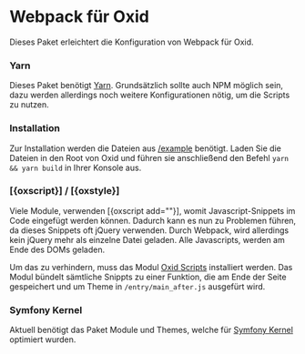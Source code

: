 # Webpack für Oxid

Dieses Paket erleichtert die Konfiguration von Webpack für Oxid.

### Yarn

Dieses Paket benötigt [Yarn](https://classic.yarnpkg.com/en/docs/install). Grundsätzlich sollte auch NPM möglich sein, dazu werden allerdings noch weitere Konfigurationen nötig, um die Scripts zu nutzen.

### Installation

Zur Installation werden die Dateien aus [/example](https://github.com/Sioweb/OxidWebpack/tree/master/example) benötigt. Laden Sie die Dateien in den Root von Oxid und führen sie anschließend den Befehl `yarn && yarn build` in Ihrer Konsole aus.

### [{oxscript}] / [{oxstyle}]

Viele Module, verwenden [{oxscript add=""}], womit Javascript-Snippets im Code eingefügt werden können. Dadurch kann es nun zu Problemen führen, da dieses Snippets oft jQuery verwenden. Durch Webpack, wird allerdings kein jQuery mehr als einzelne Datei geladen. Alle Javascripts, werden am Ende des DOMs geladen.

Um das zu verhindern, muss das Modul [Oxid Scripts](https://github.com/Sioweb/OxidScripts) installiert werden. Das Modul bündelt sämtliche Snippts zu einer Funktion, die am Ende der Seite gespeichert und um Theme in `/entry/main_after.js` ausgefürt wird. 

### Symfony Kernel

Aktuell benötigt das Paket Module und Themes, welche für [Symfony Kernel](https://github.com/OXIDprojects/oxid-symfony-kernel) optimiert wurden.
